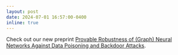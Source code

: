 ```yaml
---
layout: post
date: 2024-07-01 16:57:00-0400
inline: true
---
```


Check out our new preprint [Provable Robustness of (Graph) Neural Networks Against Data Poisoning and Backdoor Attacks](https://arxiv.org/abs/2407.10867).
